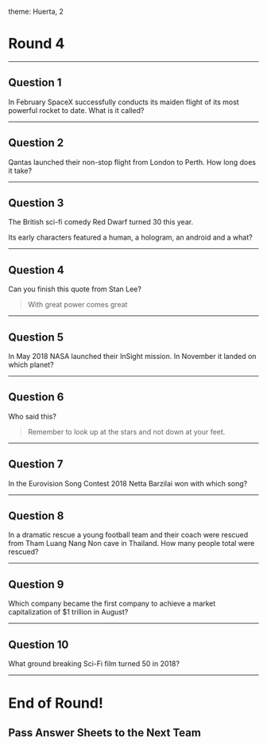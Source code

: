 theme: Huerta, 2

# Round 4

---

## Question 1
In February SpaceX successfully conducts its maiden flight of its most powerful rocket to date. What is it called?

---


## Question 2
Qantas launched their non-stop flight from London to Perth. How long does it take?

---


## Question 3
The British sci-fi comedy Red Dwarf turned 30 this year.

Its early characters featured a human, a hologram, an android and a what?


---


## Question 4
Can you finish this quote from Stan Lee?
> With great power comes great


---


## Question 5
In May 2018 NASA launched their InSight mission. In November it landed on which planet?

---


## Question 6
Who said this?

> Remember to look up at the stars and not down at your feet.


---


## Question 7
In the Eurovision Song Contest 2018 Netta Barzilai won with which song?

---


## Question 8
In a dramatic rescue a young football team and their coach were rescued from Tham Luang Nang Non cave in Thailand. How many people total were rescued?

---


## Question 9
Which company became the first company to achieve a market capitalization of $1 trillion in August?

---


## Question 10
What ground breaking Sci-Fi film turned 50 in 2018?

---


# End of Round!

## Pass Answer Sheets to the Next Team
